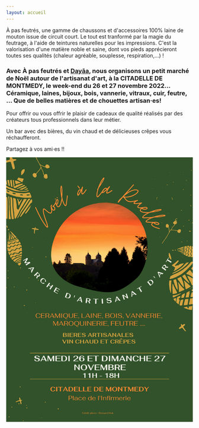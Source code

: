 ```yaml
---
layout: accueil
---
```


À pas feutrés, une gamme de chaussons et d'accessoires 100% laine de mouton issue de circuit court. Le tout est tranformé par la magie du feutrage, à l'aide de teintures naturelles pour les impressions. C'est la valorisation d'une matière noble et saine, dont vos pieds apprécieront toutes ses qualités (chaleur agréable, souplesse, respiration,...) !



### Avec **À pas feutrés** et **[Dayãa](https://www.facebook.com/dayaamaroquinerie)**, nous organisons un petit marché de Noël autour de l'artisanat d'art, à la **CITADELLE DE MONTMEDY**, le week-end du 26 et 27 novembre 2022... Céramique, laines, bijoux, bois, vannerie, vitraux, cuir, feutre, ... Que de belles matières et de chouettes artisan·es!


Pour offrir ou vous offrir le plaisir de cadeaux de qualité réalisés par des créateurs tous professionnels dans leur métier.


Un bar avec des bières, du vin chaud et de délicieuses crêpes vous réchaufferont.

Partagez à vos ami·es !! 




<div class="home">

  
  <div class="centered"><img src="accueil.png">



</div>


